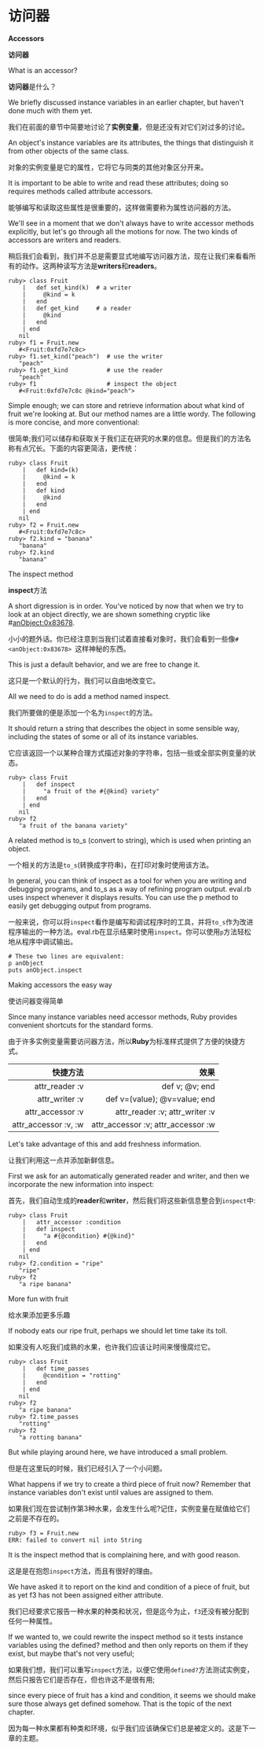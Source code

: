 # 访问器
**Accessors**

**访问器**

What is an accessor?

**访问器**是什么？

We briefly discussed instance variables in an earlier chapter, but haven't done much with them yet. 

我们在前面的章节中简要地讨论了**实例变量**，但是还没有对它们对过多的讨论。

An object's instance variables are its attributes, the things that distinguish it from other objects of the same class. 

对象的实例变量是它的属性，它将它与同类的其他对象区分开来。

It is important to be able to write and read these attributes; doing so requires methods called attribute accessors. 

能够编写和读取这些属性是很重要的，这样做需要称为属性访问器的方法。

We'll see in a moment that we don't always have to write accessor methods explicitly, but let's go through all the motions for now. The two kinds of accessors are writers and readers.

稍后我们会看到，我们并不总是需要显式地编写访问器方法，现在让我们来看看所有的动作。这两种读写方法是**writers**和**readers**。

```
ruby> class Fruit
    |   def set_kind(k)  # a writer
    |     @kind = k
    |   end
    |   def get_kind     # a reader
    |     @kind
    |   end
    | end
   nil
ruby> f1 = Fruit.new
   #<Fruit:0xfd7e7c8c>
ruby> f1.set_kind("peach")  # use the writer
   "peach"
ruby> f1.get_kind           # use the reader
   "peach"
ruby> f1                    # inspect the object
   #<Fruit:0xfd7e7c8c @kind="peach">
```

Simple enough; we can store and retrieve information about what kind of fruit we're looking at. But our method names are a little wordy. The following is more concise, and more conventional:

很简单;我们可以储存和获取关于我们正在研究的水果的信息。但是我们的方法名称有点冗长。下面的内容更简洁，更传统：

```
ruby> class Fruit
    |   def kind=(k)
    |     @kind = k
    |   end
    |   def kind
    |     @kind
    |   end
    | end
   nil
ruby> f2 = Fruit.new
   #<Fruit:0xfd7e7c8c>
ruby> f2.kind = "banana"
   "banana"
ruby> f2.kind
   "banana"
```

The inspect method

**inspect**方法

A short digression is in order. You've noticed by now that when we try to look at an object directly, we are shown something cryptic like #<anObject:0x83678>. 

小小的题外话。你已经注意到当我们试着直接看对象时，我们会看到一些像`#<anObject:0x83678> `这样神秘的东西。

This is just a default behavior, and we are free to change it. 

这只是一个默认的行为，我们可以自由地改变它。

All we need to do is add a method named inspect. 

我们所要做的便是添加一个名为`inspect`的方法。

It should return a string that describes the object in some sensible way, including the states of some or all of its instance variables.

它应该返回一个以某种合理方式描述对象的字符串，包括一些或全部实例变量的状态。

```
ruby> class Fruit
    |   def inspect
    |     "a fruit of the #{@kind} variety"
    |   end
    | end
   nil
ruby> f2
   "a fruit of the banana variety"
```

A related method is to_s (convert to string), which is used when printing an object. 

一个相关的方法是`to_s`(转换成字符串)，在打印对象时使用该方法。

In general, you can think of inspect as a tool for when you are writing and debugging programs, and to_s as a way of refining program output. eval.rb uses inspect whenever it displays results. You can use the p method to easily get debugging output from programs.

一般来说，你可以将`inspect`看作是编写和调试程序时的工具，并将`to_s`作为改进程序输出的一种方法。eval.rb在显示结果时使用`inspect`。你可以使用`p`方法轻松地从程序中调试输出。

```
# These two lines are equivalent:
p anObject
puts anObject.inspect
```

Making accessors the easy way

使访问器变得简单

Since many instance variables need accessor methods, Ruby provides convenient shortcuts for the standard forms.

由于许多实例变量需要访问器方法，所以**Ruby**为标准样式提供了方便的快捷方式。

|                 快捷方法 |                                 效果 |
| -------------------: | ---------------------------------: |
|       attr_reader :v |                     def v; @v; end |
|       attr_writer :v |       def v=(value); @v=value; end |
|     attr_accessor :v |     attr_reader :v; attr_writer :v |
| attr_accessor :v, :w | attr_accessor :v; attr_accessor :w |

Let's take advantage of this and add freshness information. 

让我们利用这一点并添加新鲜信息。

First we ask for an automatically generated reader and writer, and then we incorporate the new information into inspect:

首先，我们自动生成的**reader**和**writer**，然后我们将这些新信息整合到`inspect`中:

```
ruby> class Fruit
    |   attr_accessor :condition
    |   def inspect
    |     "a #{@condition} #{@kind}"
    |   end
    | end
   nil
ruby> f2.condition = "ripe"
   "ripe"
ruby> f2
   "a ripe banana"
```

More fun with fruit

给水果添加更多乐趣

If nobody eats our ripe fruit, perhaps we should let time take its toll.

如果没有人吃我们成熟的水果，也许我们应该让时间来慢慢腐烂它。

```
ruby> class Fruit
    |   def time_passes
    |     @condition = "rotting"
    |   end
    | end
   nil
ruby> f2
   "a ripe banana"
ruby> f2.time_passes
   "rotting"
ruby> f2
   "a rotting banana"
```

But while playing around here, we have introduced a small problem. 

但是在这里玩的时候，我们已经引入了一个小问题。

What happens if we try to create a third piece of fruit now? Remember that instance variables don't exist until values are assigned to them.

如果我们现在尝试制作第3种水果，会发生什么呢?记住，实例变量在赋值给它们之前是不存在的。

```
ruby> f3 = Fruit.new
ERR: failed to convert nil into String
```

It is the inspect method that is complaining here, and with good reason. 

这是是在抱怨`inspect`方法，而且有很好的理由。

We have asked it to report on the kind and condition of a piece of fruit, but as yet f3 has not been assigned either attribute. 

我们已经要求它报告一种水果的种类和状况，但是迄今为止，`f3`还没有被分配到任何一种属性。

If we wanted to, we could rewrite the inspect method so it tests instance variables using the defined? method and then only reports on them if they exist, but maybe that's not very useful; 

如果我们想，我们可以重写`inspect`方法，以便它使用`defined?`方法测试实例变，然后只报告它们是否存在，但也许这不是很有用;

since every piece of fruit has a kind and condition, it seems we should make sure those always get defined somehow. That is the topic of the next chapter.

因为每一种水果都有种类和环境，似乎我们应该确保它们总是被定义的。这是下一章的主题。